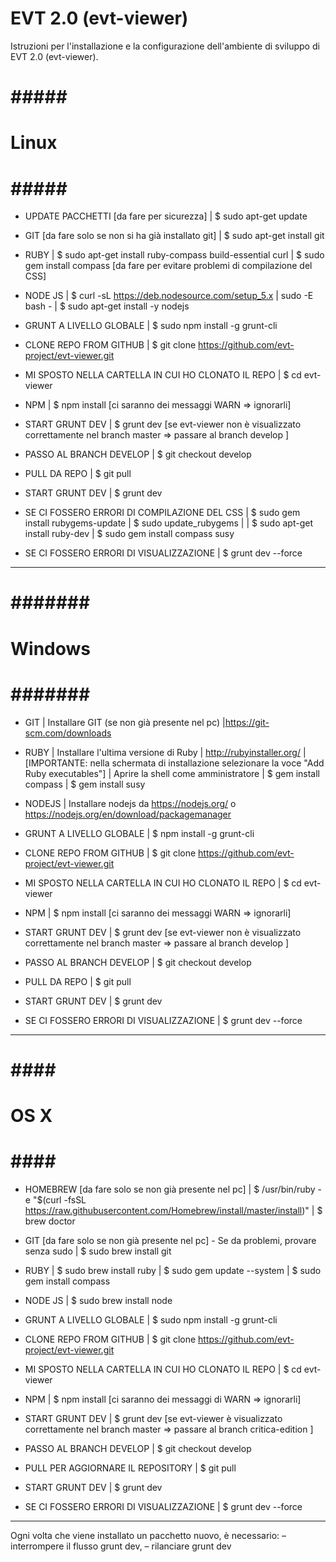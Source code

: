 EVT 2.0 (evt-viewer)
====================

Istruzioni per l'installazione e la configurazione dell'ambiente di sviluppo di EVT 2.0 (evt-viewer).

# ##### #
# Linux #
# ##### #

* UPDATE PACCHETTI [da fare per sicurezza]
| $ sudo apt-get update

* GIT [da fare solo se non si ha già installato git]
| $ sudo apt-get install git

* RUBY
| $ sudo apt-get install ruby-compass build-essential curl
| $ sudo gem install compass [da fare per evitare problemi di compilazione del CSS]

* NODE JS
| $ curl -sL https://deb.nodesource.com/setup_5.x | sudo -E bash -
| $ sudo apt-get install -y nodejs

* GRUNT A LIVELLO GLOBALE
| $ sudo npm install -g grunt-cli 

* CLONE REPO FROM GITHUB
| $ git clone https://github.com/evt-project/evt-viewer.git

* MI SPOSTO NELLA CARTELLA IN CUI HO CLONATO IL REPO
| $ cd evt-viewer

* NPM
| $ npm install [ci saranno dei messaggi WARN => ignorarli]

* START GRUNT DEV
| $ grunt dev [se evt-viewer non è visualizzato correttamente nel branch master => passare al branch develop ]

* PASSO AL BRANCH DEVELOP 
| $ git checkout develop

* PULL DA REPO
| $ git pull

* START GRUNT DEV
| $ grunt dev



* SE CI FOSSERO ERRORI DI COMPILAZIONE DEL CSS
| $ sudo gem install rubygems-update
| $ sudo update_rubygems
|
| $ sudo apt-get install ruby-dev
| $ sudo gem install compass susy

* SE CI FOSSERO ERRORI DI VISUALIZZAZIONE
| $ grunt dev --force

* *********************** *

# ####### #
# Windows #
# ####### #

* GIT 
| Installare GIT (se non già presente nel pc)
|https://git-scm.com/downloads

* RUBY
| Installare l'ultima versione di Ruby 
| http://rubyinstaller.org/
|[IMPORTANTE: nella schermata di installazione selezionare la voce "Add Ruby executables"]
| Aprire la shell come amministratore
| $ gem install compass
| $ gem install susy

* NODEJS
| Installare nodejs da https://nodejs.org/ o https://nodejs.org/en/download/package­manager

* GRUNT A LIVELLO GLOBALE
| $ npm install -g grunt-cli

* CLONE REPO FROM GITHUB
| $ git clone https://github.com/evt-project/evt-viewer.git

* MI SPOSTO NELLA CARTELLA IN CUI HO CLONATO IL REPO
| $ cd evt-viewer

* NPM
| $ npm install [ci saranno dei messaggi WARN => ignorarli]

* START GRUNT DEV
| $ grunt dev [se evt-viewer non è visualizzato correttamente nel branch master => passare al branch develop ]

* PASSO AL BRANCH DEVELOP 
| $ git checkout develop

* PULL DA REPO
| $ git pull

* START GRUNT DEV
| $ grunt dev



* SE CI FOSSERO ERRORI DI VISUALIZZAZIONE
| $ grunt dev --force

* *********************** *

# #### #
# OS X #
# #### #

* HOMEBREW [da fare solo se non già presente nel pc]
| $ /usr/bin/ruby -e "$(curl -fsSL https://raw.githubusercontent.com/Homebrew/install/master/install)" 
| $ brew doctor

* GIT [da fare solo se non già presente nel pc] - Se da problemi, provare senza sudo
| $ sudo brew install git

* RUBY
| $ sudo brew install ruby
| $ sudo gem update --system
| $ sudo gem install compass

* NODE JS
| $ sudo brew install node

* GRUNT A LIVELLO GLOBALE
| $ sudo npm install -g grunt-cli 

* CLONE REPO FROM GITHUB
| $ git clone https://github.com/evt-project/evt-viewer.git

* MI SPOSTO NELLA CARTELLA IN CUI HO CLONATO IL REPO
| $ cd evt-viewer

* NPM
| $ npm install [ci saranno dei messaggi di WARN => ignorarli]

* START GRUNT DEV
| $ grunt dev [se evt-viewer è visualizzato correttamente nel branch master => passare al branch critica-edition ]

* PASSO AL BRANCH DEVELOP 
| $ git checkout develop

* PULL PER AGGIORNARE IL REPOSITORY
| $ git pull

* START GRUNT DEV
| $ grunt dev


* SE CI FOSSERO ERRORI DI VISUALIZZAZIONE
| $ grunt dev --force

* *********************** *

Ogni volta che viene installato un pacchetto nuovo, è necessario:
– interrompere il flusso grunt dev, 
– rilanciare grunt dev
